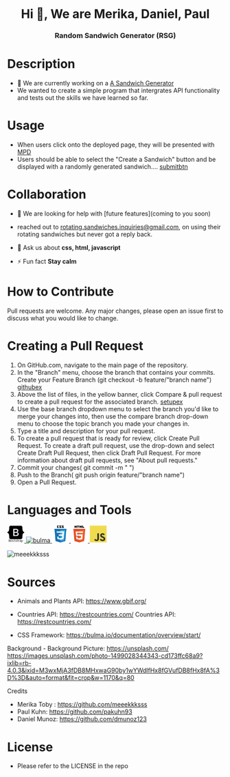 <h1 align="center">Hi 👋, We are Merika, Daniel, Paul</h1>
<h3 align="center">Random Sandwich Generator (RSG) </h3>


# Description 
- 🔭 We are currently working on a [A Sandwich Generator](https://github.com/meeekkksss/MPD)
- We wanted to create a simple program that intergrates API functionality and tests out the skills we have learned so far. 

# Usage
- When users click onto the deployed page, they will be presented with [MPD](./assets/IMG/RSG%20MAIN%20PAGE.png)
- Users should be able to select the "Create a Sandwich" button and be displayed with a randomly generated sandwich.... [submitbtn](./assets/IMG/BUTTON%20IMG.png)

# Collaboration
- 🤝 We are looking for help with [future features](coming to you soon)
- reached out to rotating.sandwiches.inquiries@gmail.com, on using their rotating sandwiches but never got a reply back.

- 💬 Ask us about **css, html, javascript**

- ⚡ Fun fact **Stay calm**

# How to Contribute 
Pull requests are welcome. Any major changes, please open an issue first to discuss what you would like to change. 

# Creating a Pull Request 
1. On GitHub.com, navigate to the main page of the repository.
2. In the "Branch" menu, choose the branch that contains your commits. Create your Feature Branch (git checkout -b feature/"branch name") [githubex](https://camo.githubusercontent.com/ad4fb0c2b6981356e7af10cf6aeb536b3a613b94a16dabefaac653d82cd98265/68747470733a2f2f646f63732e6769746875622e636f6d2f6173736574732f63622d32393832352f6d772d313434302f696d616765732f68656c702f70756c6c5f72657175657374732f6272616e63682d64726f70646f776e2e77656270)
3. Above the list of files, in the yellow banner, click Compare & pull request to create a pull request for the associated branch.
[setupex](https://camo.githubusercontent.com/99039f9908e514bf7e52e11e9bf61e718a583b40b130e69c871bd4850ed8ac22/68747470733a2f2f646f63732e6769746875622e636f6d2f6173736574732f63622d33343130362f6d772d313434302f696d616765732f68656c702f70756c6c5f72657175657374732f70756c6c2d726571756573742d636f6d706172652d70756c6c2d726571756573742e77656270)
4. Use the base branch dropdown menu to select the branch you'd like to merge your changes into, then use the compare branch drop-down menu to choose the topic branch you made your changes in.
5. Type a title and description for your pull request.
6. To create a pull request that is ready for review, click Create Pull Request. To create a draft pull request, use the drop-down and select Create Draft Pull Request, then click Draft Pull Request. For more information about draft pull requests, see "About pull requests."
7. Commit your changes( git commit -m " ")
8. Push to the Branch( git push origin feature/"branch name")
9. Open a Pull Request.

# Languages and Tools

<p align="left"> <a href="https://getbootstrap.com" target="_blank" rel="noreferrer"> <img src="https://raw.githubusercontent.com/devicons/devicon/master/icons/bootstrap/bootstrap-plain-wordmark.svg" alt="bootstrap" width="40" height="40"/> </a> <a href="https://bulma.io/" target="_blank" rel="noreferrer"> <img src="https://raw.githubusercontent.com/gilbarbara/logos/804dc257b59e144eaca5bc6ffd16949752c6f789/logos/bulma.svg" alt="bulma" width="40" height="40"/> </a> <a href="https://www.w3schools.com/css/" target="_blank" rel="noreferrer"> <img src="https://raw.githubusercontent.com/devicons/devicon/master/icons/css3/css3-original-wordmark.svg" alt="css3" width="40" height="40"/> </a> <a href="https://www.w3.org/html/" target="_blank" rel="noreferrer"> <img src="https://raw.githubusercontent.com/devicons/devicon/master/icons/html5/html5-original-wordmark.svg" alt="html5" width="40" height="40"/> </a> <a href="https://developer.mozilla.org/en-US/docs/Web/JavaScript" target="_blank" rel="noreferrer"> <img src="https://raw.githubusercontent.com/devicons/devicon/master/icons/javascript/javascript-original.svg" alt="javascript" width="40" height="40"/> </a> </p>

<p><img align="center" src="https://github-readme-stats.vercel.app/api/top-langs?username=meeekkksss&show_icons=true&locale=en&layout=compact" alt="meeekkksss" /></p>

# Sources 

- Animals and Plants API:
https://www.gbif.org/

- Countries API:
https://restcountries.com/
Countries API:
https://restcountries.com/

- CSS Framework:
https://bulma.io/documentation/overview/start/


Background - Background Picture: 
https://unsplash.com/
https://images.unsplash.com/photo-1499028344343-cd173ffc68a9?ixlib=rb-4.0.3&ixid=M3wxMjA3fDB8MHxwaG90by1wYWdlfHx8fGVufDB8fHx8fA%3D%3D&auto=format&fit=crop&w=1170&q=80

Credits 
- Merika Toby : https://github.com/meeekkksss
- Paul Kuhn: https://github.com/pakuhn93
- Daniel Munoz: https://github.com/dmunoz123

# License 
- Please refer to the LICENSE in the repo

